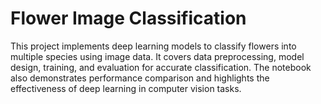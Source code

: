 # Flower Image Classification
This project implements deep learning models to classify flowers into multiple species using image data. It covers data preprocessing, model design, training, and evaluation for accurate classification. The notebook also demonstrates performance comparison and highlights the effectiveness of deep learning in computer vision tasks.
